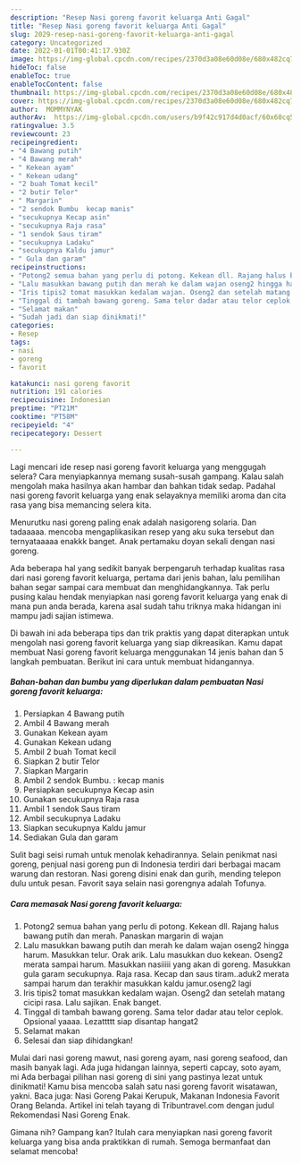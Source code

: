 ```yaml
---
description: "Resep Nasi goreng favorit keluarga Anti Gagal"
title: "Resep Nasi goreng favorit keluarga Anti Gagal"
slug: 2029-resep-nasi-goreng-favorit-keluarga-anti-gagal
category: Uncategorized
date: 2022-01-01T00:41:17.930Z
image: https://img-global.cpcdn.com/recipes/2370d3a08e60d08e/680x482cq70/nasi-goreng-favorit-keluarga-foto-resep-utama.jpg
hideToc: false
enableToc: true
enableTocContent: false
thumbnail: https://img-global.cpcdn.com/recipes/2370d3a08e60d08e/680x482cq70/nasi-goreng-favorit-keluarga-foto-resep-utama.jpg
cover: https://img-global.cpcdn.com/recipes/2370d3a08e60d08e/680x482cq70/nasi-goreng-favorit-keluarga-foto-resep-utama.jpg
author:  MOMMYNYAK
authorAv:  https://img-global.cpcdn.com/users/b9f42c917d4d0acf/60x60cq50/avatar.jpg
ratingvalue: 3.5
reviewcount: 23
recipeingredient:
- "4 Bawang putih"
- "4 Bawang merah"
- " Kekean ayam"
- " Kekean udang"
- "2 buah Tomat kecil"
- "2 butir Telor"
- " Margarin"
- "2 sendok Bumbu  kecap manis"
- "secukupnya Kecap asin"
- "secukupnya Raja rasa"
- "1 sendok Saus tiram"
- "secukupnya Ladaku"
- "secukupnya Kaldu jamur"
- " Gula dan garam"
recipeinstructions:
- "Potong2 semua bahan yang perlu di potong. Kekean dll. Rajang halus bawang putih dan merah. Panaskan margarin di wajan"
- "Lalu masukkan bawang putih dan merah ke dalam wajan oseng2 hingga harum. Masukkan telur. Orak arik. Lalu masukkan duo kekean. Oseng2 merata sampai harum. Masukkan nasiiiii yang akan di goreng.  Masukkan gula garam secukupnya. Raja rasa. Kecap dan saus tiram..aduk2 merata sampai harum dan terakhir masukkan kaldu jamur.oseng2 lagi"
- "Iris tipis2 tomat masukkan kedalam wajan. Oseng2 dan setelah matang cicipi rasa. Lalu sajikan. Enak banget."
- "Tinggal di tambah bawang goreng. Sama telor dadar atau telor ceplok. Opsional yaaaa. Lezattttt siap disantap hangat2"
- "Selamat makan"
- "Sudah jadi dan siap dinikmati!"
categories:
- Resep
tags:
- nasi
- goreng
- favorit

katakunci: nasi goreng favorit 
nutrition: 191 calories
recipecuisine: Indonesian
preptime: "PT21M"
cooktime: "PT58M"
recipeyield: "4"
recipecategory: Dessert

---
```



Lagi mencari ide resep nasi goreng favorit keluarga yang menggugah selera? Cara menyiapkannya memang susah-susah gampang. Kalau salah mengolah maka hasilnya akan hambar dan bahkan tidak sedap. Padahal nasi goreng favorit keluarga yang enak selayaknya memiliki aroma dan cita rasa yang bisa memancing selera kita.


Menurutku nasi goreng paling enak adalah nasigoreng solaria. Dan tadaaaaa. mencoba mengaplikasikan resep yang aku suka tersebut dan ternyataaaaa enakkk banget. Anak pertamaku doyan sekali dengan nasi goreng.

Ada beberapa hal yang sedikit banyak berpengaruh terhadap kualitas rasa dari nasi goreng favorit keluarga, pertama dari jenis bahan, lalu pemilihan bahan segar sampai cara membuat dan menghidangkannya. Tak perlu pusing kalau hendak menyiapkan nasi goreng favorit keluarga yang enak di mana pun anda berada, karena asal sudah tahu triknya maka hidangan ini mampu jadi sajian istimewa.


Di bawah ini ada beberapa tips dan trik praktis yang dapat diterapkan untuk mengolah nasi goreng favorit keluarga yang siap dikreasikan. Kamu dapat membuat Nasi goreng favorit keluarga menggunakan 14 jenis bahan dan 5 langkah pembuatan. Berikut ini cara untuk membuat hidangannya.

<!--inarticleads1-->

##### Bahan-bahan dan bumbu yang diperlukan dalam pembuatan Nasi goreng favorit keluarga:

1. Persiapkan 4 Bawang putih
1. Ambil 4 Bawang merah
1. Gunakan  Kekean ayam
1. Gunakan  Kekean udang
1. Ambil 2 buah Tomat kecil
1. Siapkan 2 butir Telor
1. Siapkan  Margarin
1. Ambil 2 sendok Bumbu. : kecap manis
1. Persiapkan secukupnya Kecap asin
1. Gunakan secukupnya Raja rasa
1. Ambil 1 sendok Saus tiram
1. Ambil secukupnya Ladaku
1. Siapkan secukupnya Kaldu jamur
1. Sediakan  Gula dan garam


Sulit bagi seisi rumah untuk menolak kehadirannya. Selain penikmat nasi goreng, penjual nasi goreng pun di Indonesia terdiri dari berbagai macam warung dan restoran. Nasi goreng disini enak dan gurih, mending telepon dulu untuk pesan. Favorit saya selain nasi gorengnya adalah Tofunya. 

<!--inarticleads2-->

##### Cara memasak Nasi goreng favorit keluarga:

1. Potong2 semua bahan yang perlu di potong. Kekean dll. Rajang halus bawang putih dan merah. Panaskan margarin di wajan
1. Lalu masukkan bawang putih dan merah ke dalam wajan oseng2 hingga harum. Masukkan telur. Orak arik. Lalu masukkan duo kekean. Oseng2 merata sampai harum. Masukkan nasiiiii yang akan di goreng.  Masukkan gula garam secukupnya. Raja rasa. Kecap dan saus tiram..aduk2 merata sampai harum dan terakhir masukkan kaldu jamur.oseng2 lagi
1. Iris tipis2 tomat masukkan kedalam wajan. Oseng2 dan setelah matang cicipi rasa. Lalu sajikan. Enak banget.
1. Tinggal di tambah bawang goreng. Sama telor dadar atau telor ceplok. Opsional yaaaa. Lezattttt siap disantap hangat2
1. Selamat makan
1. Selesai dan siap dihidangkan!

Mulai dari nasi goreng mawut, nasi goreng ayam, nasi goreng seafood, dan masih banyak lagi. Ada juga hidangan lainnya, seperti capcay, soto ayam, mi Ada berbagai pilihan nasi goreng di sini yang pastinya lezat untuk dinikmati! Kamu bisa mencoba salah satu nasi goreng favorit wisatawan, yakni. Baca juga: Nasi Goreng Pakai Kerupuk, Makanan Indonesia Favorit Orang Belanda. Artikel ini telah tayang di Tribuntravel.com dengan judul Rekomendasi Nasi Goreng Enak. 

Gimana nih? Gampang kan? Itulah cara menyiapkan nasi goreng favorit keluarga yang bisa anda praktikkan di rumah. Semoga bermanfaat dan selamat mencoba!
